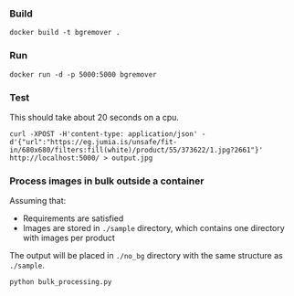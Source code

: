 ### Build
```shell
docker build -t bgremover .
```
### Run
```shell
docker run -d -p 5000:5000 bgremover
```

### Test
This should take about 20 seconds on a cpu.
```shell
curl -XPOST -H'content-type: application/json' -d'{"url":"https://eg.jumia.is/unsafe/fit-in/680x680/filters:fill(white)/product/55/373622/1.jpg?2661"}' http://localhost:5000/ > output.jpg
```

### Process images in bulk outside a container
Assuming that:

- Requirements are satisfied
- Images are stored in `./sample` directory, which contains one directory with images
per product

The output will be placed in `./no_bg` directory with the same structure as `./sample`.

```shell
python bulk_processing.py
```